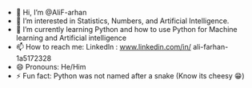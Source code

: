 - 👋 Hi, I’m @AliF-arhan
- 👀 I’m interested in Statistics, Numbers, and Artificial Intelligence.
- 🌱 I’m currently learning Python and how to use Python for Machine learning and Artificial intelligence
- 📫 How to reach me: Linkedln : www.linkedin.com/in/
ali-farhan-1a5172328
- 😄 Pronouns: He/Him
- ⚡ Fun fact: Python was not named after a snake (Know its cheesy 😁)

<!---
- 💞️ I’m looking to collaborate on ..
AliF-arhan/AliF-arhan is a ✨ special ✨ repository because its `README.md` (this file) appears on your GitHub profile.
You can click the Preview link to take a look at your changes.
--->
